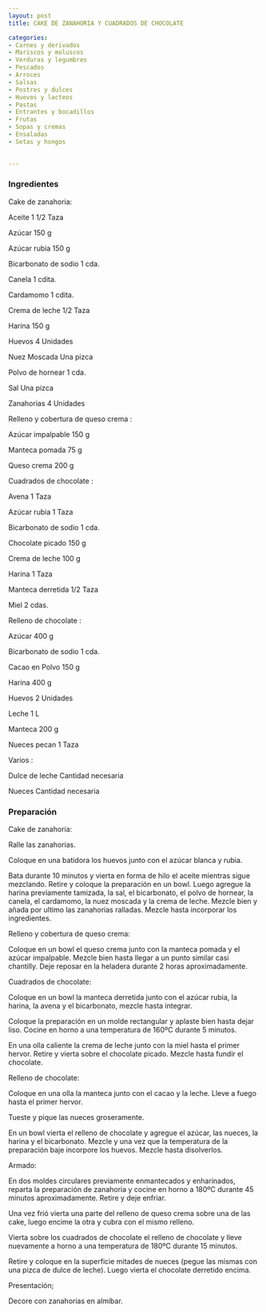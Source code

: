 ```yaml
---
layout: post
title: CAKE DE ZANAHORIA Y CUADRADOS DE CHOCOLATE

categories:
- Carnes y derivados
- Mariscos y moluscos
- Verduras y legumbres
- Pescados
- Arroces
- Salsas
- Postres y dulces
- Huevos y lacteos
- Pastas
- Entrantes y bocadillos
- Frutas
- Sopas y cremas
- Ensaladas
- Setas y hongos
 

---
```


<h3>Ingredientes</h3>

Cake de zanahoria:

Aceite 1 1/2 Taza

Azúcar 150 g

Azúcar rubia 150 g

Bicarbonato de sodio 1 cda.

Canela 1 cdita.

Cardamomo 1 cdita.

Crema de leche 1/2 Taza

Harina 150 g

Huevos 4 Unidades

Nuez Moscada Una pizca

Polvo de hornear 1 cda.

Sal Una pizca

Zanahorias 4 Unidades

Relleno y cobertura de queso crema :

Azúcar impalpable 150 g

Manteca pomada 75 g

Queso crema 200 g

Cuadrados de chocolate :

Avena 1 Taza

Azúcar rubia 1 Taza

Bicarbonato de sodio 1 cda.

Chocolate picado 150 g

Crema de leche 100 g

Harina 1 Taza

Manteca derretida 1/2 Taza

Miel 2 cdas.

Relleno de chocolate :

Azúcar 400 g

Bicarbonato de sodio 1 cda.

Cacao en Polvo 150 g

Harina 400 g

Huevos 2 Unidades

Leche 1 L

Manteca 200 g

Nueces pecan 1 Taza

Varios :

Dulce de leche Cantidad necesaria

Nueces Cantidad necesaria

<h3>Preparación</h3>

Cake de zanahoria:

Ralle las zanahorias.

Coloque en una batidora los huevos junto con el azúcar blanca y rubia.

Bata durante 10 minutos y vierta en forma de hilo el aceite mientras sigue mezclando. Retire y coloque la preparación en un bowl. Luego agregue la harina previamente tamizada, la sal, el bicarbonato, el polvo de hornear, la canela, el cardamomo, la nuez moscada y la crema de leche. Mezcle bien y añada por ultimo las zanahorias ralladas. Mezcle hasta incorporar los ingredientes.

Relleno y cobertura de queso crema:

Coloque en un bowl el queso crema junto con la manteca pomada y el azúcar impalpable. Mezcle bien hasta llegar a un punto similar casi chantilly. Deje reposar en la heladera durante 2 horas aproximadamente.

Cuadrados de chocolate:

Coloque en un bowl la manteca derretida junto con el azúcar rubia, la harina, la avena y el bicarbonato, mezcle hasta integrar.

Coloque la preparación en un molde rectangular y aplaste bien hasta dejar liso. Cocine en horno a una temperatura de 160&ordm;C durante 5 minutos.

En una olla caliente la crema de leche junto con la miel hasta el primer hervor. Retire y vierta sobre el chocolate picado. Mezcle hasta fundir el chocolate.

Relleno de chocolate:

Coloque en una olla la manteca junto con el cacao y la leche. Lleve a fuego hasta el primer hervor.

Tueste y pique las nueces groseramente.

En un bowl vierta el relleno de chocolate y agregue el azúcar, las nueces, la harina y el bicarbonato. Mezcle y una vez que la temperatura de la preparación baje incorpore los huevos. Mezcle hasta disolverlos.

Armado:

En dos moldes circulares previamente enmantecados y enharinados, reparta la preparación de zanahoria y cocine en horno a 180&ordm;C durante 45 minutos aproximadamente. Retire y deje enfriar.

Una vez frió vierta una parte del relleno de queso crema sobre una de las cake, luego encime la otra y cubra con el mismo relleno.

Vierta sobre los cuadrados de chocolate el relleno de chocolate y lleve nuevamente a horno a una temperatura de 180&ordm;C durante 15 minutos.

Retire y coloque en la superficie mitades de nueces (pegue las mismas con una pizca de dulce de leche). Luego vierta el chocolate derretido encima.

Presentación;

Decore con zanahorias en almíbar.

